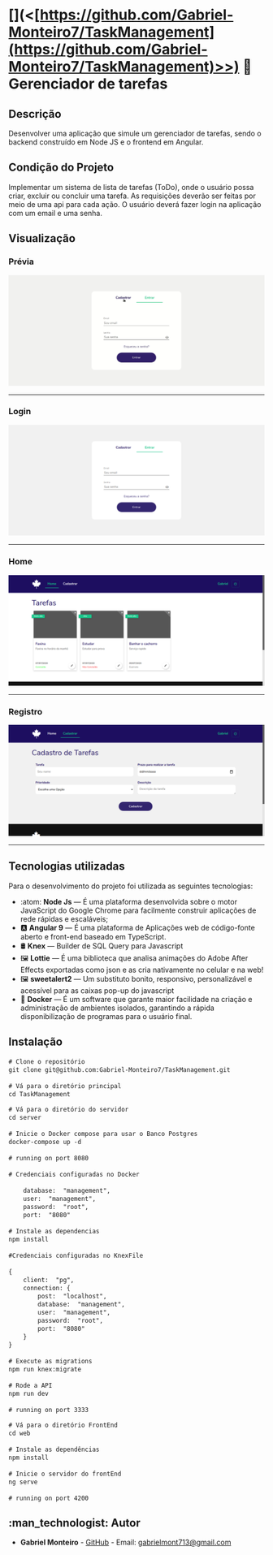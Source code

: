 # [](<[https://github.com/Gabriel-Monteiro7/TaskManagement](https://github.com/Gabriel-Monteiro7/TaskManagement)>>) :large_blue_diamond: Gerenciador de tarefas

## [](<[https://github.com/Gabriel-Monteiro7/TaskManagement](https://github.com/Gabriel-Monteiro7/TaskManagement)#Descrição>)Descrição

Desenvolver uma aplicação que simule um gerenciador de tarefas, sendo o backend construído em Node JS e o frontend em Angular.

## [](<[https://github.com/Gabriel-Monteiro7/TaskManagement](https://github.com/Gabriel-Monteiro7/TaskManagement)#CondiçãodoProjeto>)Condição do Projeto

Implementar um sistema de lista de tarefas (ToDo), onde o usuário possa criar, excluir ou concluir uma tarefa. As requisições deverão ser feitas por meio de uma api para cada ação. O usuário deverá fazer login na aplicação com um email e uma senha.

## [](<[https://github.com/Gabriel-Monteiro7/TaskManagement](https://github.com/Gabriel-Monteiro7/TaskManagement)#Visualização>)Visualização

### Prévia

![preview](https://github.com/Gabriel-Monteiro7/TaskManagement/blob/master/.github/preview.gif)

---

### Login

![Login](https://github.com/Gabriel-Monteiro7/TaskManagement/blob/master/.github/login.png)

---

### Home

![Home](https://github.com/Gabriel-Monteiro7/TaskManagement/blob/master/.github/home.png)

---

### Registro

![Register](https://github.com/Gabriel-Monteiro7/TaskManagement/blob/master/.github/register.png)

---

## [](<[https://github.com/Gabriel-Monteiro7/TaskManagement](https://github.com/Gabriel-Monteiro7/TaskManagement)#tecnologias>)Tecnologias utilizadas

Para o desenvolvimento do projeto foi utilizada as seguintes tecnologias:

- :atom: **Node Js** — É uma plataforma desenvolvida sobre o motor JavaScript do Google Chrome para facilmente construir aplicações de rede rápidas e escaláveis;
- :a: **Angular 9** — É uma plataforma de Aplicações web de código-fonte aberto e front-end baseado em TypeScript.
- :oil_drum: **Knex** — Builder de SQL Query para Javascript
- :framed_picture: **Lottie** — É uma biblioteca que analisa animações do Adobe After Effects exportadas como json e as cria nativamente no celular e na web!
- :framed_picture: **sweetalert2** — Um substituto bonito, responsivo, personalizável e acessível para as caixas pop-up do javascript
- :whale2: **Docker** — É um software que garante maior facilidade na criação e administração de ambientes isolados, garantindo a rápida disponibilização de programas para o usuário final.

## Instalação

```
# Clone o repositório
git clone git@github.com:Gabriel-Monteiro7/TaskManagement.git

# Vá para o diretório principal
cd TaskManagement
```

```
# Vá para o diretório do servidor
cd server

# Inicie o Docker compose para usar o Banco Postgres
docker-compose up -d

# running on port 8080

# Credenciais configuradas no Docker

	database:  "management",
	user:  "management",
	password:  "root",
	port:  "8080"

# Instale as dependencias
npm install

#Credenciais configuradas no KnexFile

{
	client:  "pg",
	connection: {
		post:  "localhost",
		database:  "management",
		user:  "management",
		password:  "root",
		port:  "8080"
	}
}

# Execute as migrations
npm run knex:migrate

# Rode a API
npm run dev

# running on port 3333
```

```
# Vá para o diretório FrontEnd
cd web

# Instale as dependências
npm install

# Inicie o servidor do frontEnd
ng serve

# running on port 4200
```

## [](<[https://github.com/Gabriel-Monteiro7/TaskManagement](https://github.com/Gabriel-Monteiro7/TaskManagement)#autor>):man_technologist: Autor

- **Gabriel Monteiro** - [GitHub](https://github.com/Gabriel-Monteiro7) - Email: [gabrielmont713@gmail.com](mailto:gabrielmont713@gmail.com)
